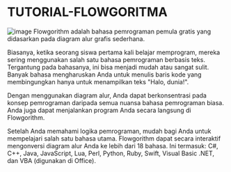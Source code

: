# TUTORIAL-FLOWGORITMA

![image](https://user-images.githubusercontent.com/93015185/139071100-499698ef-a072-4bcb-ad68-69379871964c.png)
Flowgorithm adalah bahasa pemrograman pemula gratis yang didasarkan pada diagram alur grafis sederhana.

Biasanya, ketika seorang siswa pertama kali belajar memprogram, mereka sering menggunakan salah satu bahasa pemrograman berbasis teks. Tergantung pada bahasanya, ini bisa menjadi mudah atau sangat sulit. Banyak bahasa mengharuskan Anda untuk menulis baris kode yang membingungkan hanya untuk menampilkan teks "Halo, dunia!".

Dengan menggunakan diagram alur, Anda dapat berkonsentrasi pada konsep pemrograman daripada semua nuansa bahasa pemrograman biasa. Anda juga dapat menjalankan program Anda secara langsung di Flowgorithm.

Setelah Anda memahami logika pemrograman, mudah bagi Anda untuk mempelajari salah satu bahasa utama. Flowgorithm dapat secara interaktif mengonversi diagram alur Anda ke lebih dari 18 bahasa. Ini termasuk: C#, C++, Java, JavaScript, Lua, Perl, Python, Ruby, Swift, Visual Basic .NET, dan VBA (digunakan di Office).
